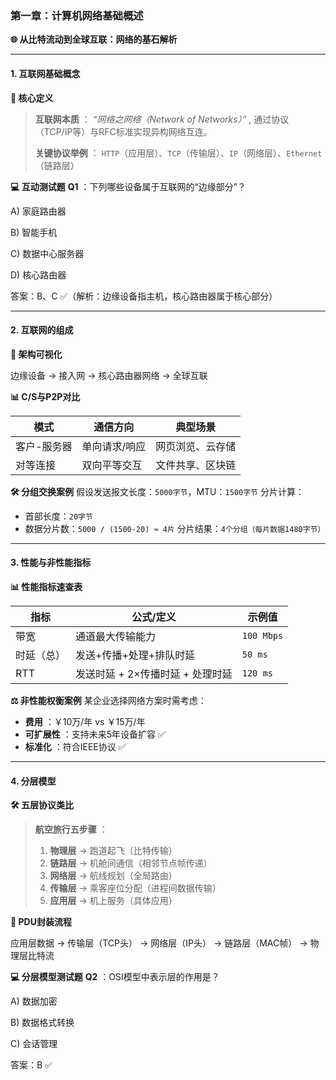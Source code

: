 ### **第一章：计算机网络基础概述**

**🌐 从比特流动到全球互联：网络的基石解析**

------

#### 1. 互联网基础概念

**📌 核心定义**

> **互联网本质** ：
> *“网络之网络（Network of Networks）”* , 通过协议（TCP/IP等）与RFC标准实现异构网络互连。
>
> **关键协议举例** ：
> `HTTP`（应用层）、`TCP`（传输层）、`IP`（网络层）、`Ethernet`（链路层） 

**💻 互动测试题**
**Q1** ：下列哪些设备属于互联网的“边缘部分”？

A) 家庭路由器

B) 智能手机

C) 数据中心服务器

D) 核心路由器

答案：B、C ✅（解析：边缘设备指主机，核心路由器属于核心部分）

------

#### 2. 互联网的组成

**🔵 架构可视化**

边缘设备 → 接入网 → 核心路由器网络 → 全球互联

**📊 C/S与P2P对比**

| **模式**    | **通信方向**  | **典型场景**     |
| ----------- | ------------- | ---------------- |
| 客户-服务器 | 单向请求/响应 | 网页浏览、云存储 |
| 对等连接    | 双向平等交互  | 文件共享、区块链 |

**🛠 分组交换案例**
假设发送报文长度：`5000字节`，MTU：`1500字节`
分片计算：

- 首部长度：`20字节`
- 数据分片数：`5000 / (1500-20) ≈ 4片`
  分片结果：`4个分组（每片数据1480字节）`

------

#### 3. 性能与非性能指标

**📊 性能指标速查表**

| **指标**   | **公式/定义**                    | **示例值** |
| ---------- | -------------------------------- | ---------- |
| 带宽       | 通道最大传输能力                 | `100 Mbps` |
| 时延（总） | 发送+传播+处理+排队时延          | `50 ms`    |
| RTT        | 发送时延 + 2×传播时延 + 处理时延 | `120 ms`   |

**⚖ 非性能权衡案例**
某企业选择网络方案时需考虑：

- **费用** ：￥10万/年 vs ￥15万/年
- **可扩展性** ：支持未来5年设备扩容 ✅
- **标准化** ：符合IEEE协议 ✅

------

#### 4. 分层模型

**🛠 五层协议类比**

> **航空旅行五步骤** ： 
>
> 1. **物理层** → 跑道起飞（比特传输）
> 2. **链路层** → 机舱间通信（相邻节点帧传递）
> 3. **网络层** → 航线规划（全局路由）
> 4. **传输层** → 乘客座位分配（进程间数据传输）
> 5. **应用层** → 机上服务（具体应用）

**🔗 PDU封装流程**

应用层数据 → 传输层（TCP头） → 网络层（IP头） → 链路层（MAC帧） → 物理层比特流

**💻 分层模型测试题**
**Q2** ：OSI模型中表示层的作用是？

A) 数据加密

B) 数据格式转换

C) 会话管理

答案：B ✅
